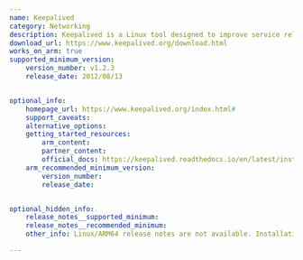 ```yaml
---
name: Keepalived
category: Networking
description: Keepalived is a Linux tool designed to improve service reliability by managing virtual IPs and enabling automatic failover. It helps to maintain uninterrupted service by switching to backup systems if the primary system experiences a failure.
download_url: https://www.keepalived.org/download.html
works_on_arm: true
supported_minimum_version:
    version_number: v1.2.3
    release_date: 2012/08/13


optional_info:
    homepage_url: https://www.keepalived.org/index.html#
    support_caveats:
    alternative_options:
    getting_started_resources:
        arm_content:
        partner_content:
        official_docs: https://keepalived.readthedocs.io/en/latest/installing_keepalived.html
    arm_recommended_minimum_version:
        version_number:
        release_date:


optional_hidden_info:
    release_notes__supported_minimum:
    release_notes__recommended_minimum:
    other_info: Linux/ARM64 release notes are not available. Installation and testing were performed using the released tar files. This is the first version released since the introduction of ARM64.

---
```

